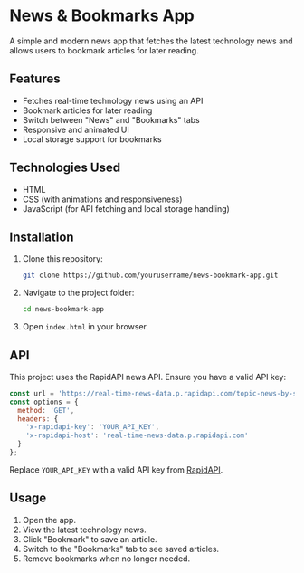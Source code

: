 # News & Bookmarks App

A simple and modern news app that fetches the latest technology news and allows users to bookmark articles for later reading.

## Features
- Fetches real-time technology news using an API
- Bookmark articles for later reading
- Switch between "News" and "Bookmarks" tabs
- Responsive and animated UI
- Local storage support for bookmarks

## Technologies Used
- HTML
- CSS (with animations and responsiveness)
- JavaScript (for API fetching and local storage handling)

## Installation
1. Clone this repository:
   ```bash
   git clone https://github.com/yourusername/news-bookmark-app.git
   ```
2. Navigate to the project folder:
   ```bash
   cd news-bookmark-app
   ```
3. Open `index.html` in your browser.

## API
This project uses the RapidAPI news API. Ensure you have a valid API key:
```javascript
const url = 'https://real-time-news-data.p.rapidapi.com/topic-news-by-section?...';
const options = {
  method: 'GET',
  headers: {
    'x-rapidapi-key': 'YOUR_API_KEY',
    'x-rapidapi-host': 'real-time-news-data.p.rapidapi.com'
  }
};
```
Replace `YOUR_API_KEY` with a valid API key from [RapidAPI](https://rapidapi.com/).

## Usage
1. Open the app.
2. View the latest technology news.
3. Click "Bookmark" to save an article.
4. Switch to the "Bookmarks" tab to see saved articles.
5. Remove bookmarks when no longer needed.
